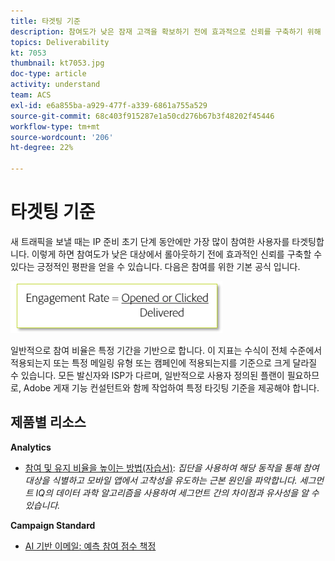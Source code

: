 ```yaml
---
title: 타겟팅 기준
description: 참여도가 낮은 잠재 고객을 확보하기 전에 효과적으로 신뢰를 구축하기 위해 처음부터 긍정적인 평판을 구축하는 방법을 알아봅니다.
topics: Deliverability
kt: 7053
thumbnail: kt7053.jpg
doc-type: article
activity: understand
team: ACS
exl-id: e6a855ba-a929-477f-a339-6861a755a529
source-git-commit: 68c403f915287e1a50cd276b67b3f48202f45446
workflow-type: tm+mt
source-wordcount: '206'
ht-degree: 22%

---
```


# 타겟팅 기준

새 트래픽을 보낼 때는 IP 준비 초기 단계 동안에만 가장 많이 참여한 사용자를 타겟팅합니다. 이렇게 하면 참여도가 낮은 대상에서 롤아웃하기 전에 효과적인 신뢰를 구축할 수 있다는 긍정적인 평판을 얻을 수 있습니다. 다음은 참여를 위한 기본 공식 입니다.

![참여 공식](../assets/formula-for-enagement.png)

일반적으로 참여 비율은 특정 기간을 기반으로 합니다. 이 지표는 수식이 전체 수준에서 적용되는지 또는 특정 메일링 유형 또는 캠페인에 적용되는지를 기준으로 크게 달라질 수 있습니다. 모든 발신자와 ISP가 다르며, 일반적으로 사용자 정의된 플랜이 필요하므로, Adobe 게재 기능 컨설턴트와 함께 작업하여 특정 타깃팅 기준을 제공해야 합니다.

## 제품별 리소스

**Analytics**

* [참여 및 유지 비율을 높이는 방법(자습서)](https://experienceleague.adobe.com/docs/analytics-learn/tutorials/mobile-app-analytics/measuring-mobile-analytics/how-to-increase-engagement-and-retention-rates.html?lang=en#mobile-app-analytics):  *집단을 사용하여 해당 동작을 통해 참여 대상을 식별하고 모바일 앱에서 고착성을 유도하는 근본 원인을 파악합니다. 세그먼트 IQ의 데이터 과학 알고리즘을 사용하여 세그먼트 간의 차이점과 유사성을 알 수 있습니다.*

**Campaign Standard**

* [AI 기반 이메일: 예측 참여 점수 책정](https://experienceleague.adobe.com/docs/campaign-standard/using/testing-and-sending/preparing-and-testing-messages/predictive.html#predictive-scoring)

